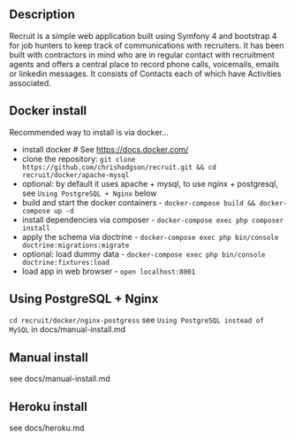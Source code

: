 
Description
------------------------
Recruit is a simple web application built using Symfony 4 and bootstrap 4 for job hunters to keep track of communications 
with recruiters. It has been built with contractors in mind who are in regular contact with recruitment agents and 
offers a central place to record phone calls, voicemails, emails or linkedin messages. It consists of 
Contacts each of which have Activities associated. 

Docker install
------------------------

Recommended way to install is via docker...

- install docker # See https://docs.docker.com/ 
- clone the repository: `git clone https://github.com/chrishodgson/recruit.git && cd recruit/docker/apache-mysql`
- optional: by default it uses apache + mysql, to use nginx + postgresql, see `Using PostgreSQL + Nginx` below 
- build and start the docker containers - `docker-compose build && docker-compose up -d`
- install dependencies via composer - `docker-compose exec php composer install`
- apply the schema via doctrine - `docker-compose exec php bin/console doctrine:migrations:migrate`
- optional: load dummy data - `docker-compose exec php bin/console doctrine:fixtures:load`
- load app in web browser - `open localhost:8001`

Using PostgreSQL + Nginx
------------------------
`cd recruit/docker/nginx-postgress`
see `Using PostgreSQL instead of MySQL` in docs/manual-install.md

Manual install
------------------------
see docs/manual-install.md

Heroku install
------------------------
see docs/heroku.md

